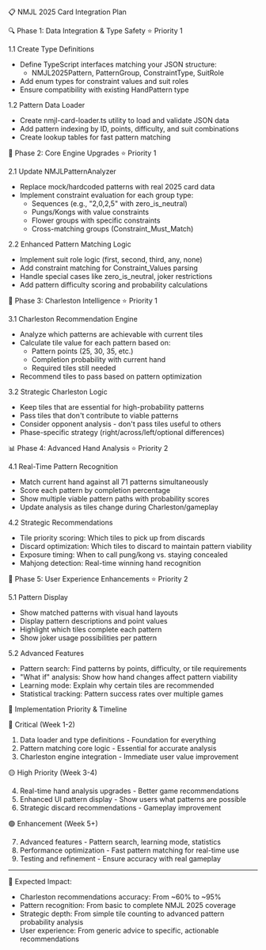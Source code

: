 📋 NMJL 2025 Card Integration Plan

  🔍 Phase 1: Data Integration & Type Safety ⭐ Priority 1

  1.1 Create Type Definitions

  - Define TypeScript interfaces matching your JSON structure:
    - NMJL2025Pattern, PatternGroup, ConstraintType, SuitRole
  - Add enum types for constraint values and suit roles
  - Ensure compatibility with existing HandPattern type

  1.2 Pattern Data Loader

  - Create nmjl-card-loader.ts utility to load and validate JSON data
  - Add pattern indexing by ID, points, difficulty, and suit combinations
  - Create lookup tables for fast pattern matching

  🎯 Phase 2: Core Engine Upgrades ⭐ Priority 1

  2.1 Update NMJLPatternAnalyzer

  - Replace mock/hardcoded patterns with real 2025 card data
  - Implement constraint evaluation for each group type:
    - Sequences (e.g., "2,0,2,5" with zero_is_neutral)
    - Pungs/Kongs with value constraints
    - Flower groups with specific constraints
    - Cross-matching groups (Constraint_Must_Match)

  2.2 Enhanced Pattern Matching Logic

  - Implement suit role logic (first, second, third, any, none)
  - Add constraint matching for Constraint_Values parsing
  - Handle special cases like zero_is_neutral, joker restrictions
  - Add pattern difficulty scoring and probability calculations

  🔄 Phase 3: Charleston Intelligence ⭐ Priority 1

  3.1 Charleston Recommendation Engine

  - Analyze which patterns are achievable with current tiles
  - Calculate tile value for each pattern based on:
    - Pattern points (25, 30, 35, etc.)
    - Completion probability with current hand
    - Required tiles still needed
  - Recommend tiles to pass based on pattern optimization

  3.2 Strategic Charleston Logic

  - Keep tiles that are essential for high-probability patterns
  - Pass tiles that don't contribute to viable patterns
  - Consider opponent analysis - don't pass tiles useful to others
  - Phase-specific strategy (right/across/left/optional differences)

  📊 Phase 4: Advanced Hand Analysis ⭐ Priority 2

  4.1 Real-Time Pattern Recognition

  - Match current hand against all 71 patterns simultaneously
  - Score each pattern by completion percentage
  - Show multiple viable pattern paths with probability scores
  - Update analysis as tiles change during Charleston/gameplay

  4.2 Strategic Recommendations

  - Tile priority scoring: Which tiles to pick up from discards
  - Discard optimization: Which tiles to discard to maintain pattern viability
  - Exposure timing: When to call pung/kong vs. staying concealed
  - Mahjong detection: Real-time winning hand recognition

  🔧 Phase 5: User Experience Enhancements ⭐ Priority 2

  5.1 Pattern Display

  - Show matched patterns with visual hand layouts
  - Display pattern descriptions and point values
  - Highlight which tiles complete each pattern
  - Show joker usage possibilities per pattern

  5.2 Advanced Features

  - Pattern search: Find patterns by points, difficulty, or tile requirements
  - "What if" analysis: Show how hand changes affect pattern viability
  - Learning mode: Explain why certain tiles are recommended
  - Statistical tracking: Pattern success rates over multiple games

  🚀 Implementation Priority & Timeline

  🔴 Critical (Week 1-2)

  1. Data loader and type definitions - Foundation for everything
  2. Pattern matching core logic - Essential for accurate analysis
  3. Charleston engine integration - Immediate user value improvement

  🟡 High Priority (Week 3-4)

  4. Real-time hand analysis upgrades - Better game recommendations
  5. Enhanced UI pattern display - Show users what patterns are possible
  6. Strategic discard recommendations - Gameplay improvement

  🟢 Enhancement (Week 5+)

  7. Advanced features - Pattern search, learning mode, statistics
  8. Performance optimization - Fast pattern matching for real-time use
  9. Testing and refinement - Ensure accuracy with real gameplay

  ---
  🎯 Expected Impact:
  - Charleston recommendations accuracy: From ~60% to ~95%
  - Pattern recognition: From basic to complete NMJL 2025 coverage
  - Strategic depth: From simple tile counting to advanced pattern probability analysis
  - User experience: From generic advice to specific, actionable recommendations